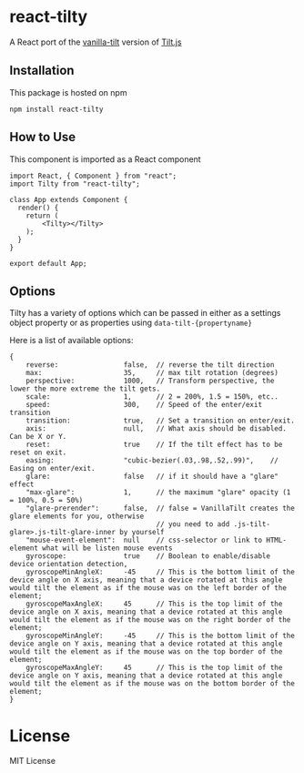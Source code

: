 # react-tilty

A React port of the [vanilla-tilt](https://github.com/micku7zu/vanilla-tilt.js) version of [Tilt.js](https://github.com/gijsroge/tilt.js)

## Installation

This package is hosted on npm

`npm install react-tilty`

## How to Use

This component is imported as a React component

```
import React, { Component } from "react";
import Tilty from "react-tilty";

class App extends Component {
  render() {
    return (
        <Tilty></Tilty>
    );
  }
}

export default App;
```

## Options

Tilty has a variety of options which can be passed in either as a settings object property or as properties using `data-tilt-{propertyname}`

Here is a list of available options:
```
{
    reverse:                false,  // reverse the tilt direction
    max:                    35,     // max tilt rotation (degrees)
    perspective:            1000,   // Transform perspective, the lower the more extreme the tilt gets.
    scale:                  1,      // 2 = 200%, 1.5 = 150%, etc..
    speed:                  300,    // Speed of the enter/exit transition
    transition:             true,   // Set a transition on enter/exit.
    axis:                   null,   // What axis should be disabled. Can be X or Y.
    reset:                  true    // If the tilt effect has to be reset on exit.
    easing:                 "cubic-bezier(.03,.98,.52,.99)",    // Easing on enter/exit.
    glare:                  false   // if it should have a "glare" effect
    "max-glare":            1,      // the maximum "glare" opacity (1 = 100%, 0.5 = 50%)
    "glare-prerender":      false,  // false = VanillaTilt creates the glare elements for you, otherwise
                                    // you need to add .js-tilt-glare>.js-tilt-glare-inner by yourself
    "mouse-event-element":  null    // css-selector or link to HTML-element what will be listen mouse events 
    gyroscope:              true    // Boolean to enable/disable device orientation detection,
    gyroscopeMinAngleX:     -45     // This is the bottom limit of the device angle on X axis, meaning that a device rotated at this angle would tilt the element as if the mouse was on the left border of the element;
    gyroscopeMaxAngleX:     45      // This is the top limit of the device angle on X axis, meaning that a device rotated at this angle would tilt the element as if the mouse was on the right border of the element;
    gyroscopeMinAngleY:     -45     // This is the bottom limit of the device angle on Y axis, meaning that a device rotated at this angle would tilt the element as if the mouse was on the top border of the element;
    gyroscopeMaxAngleY:     45      // This is the top limit of the device angle on Y axis, meaning that a device rotated at this angle would tilt the element as if the mouse was on the bottom border of the element;
}
```

# License

MIT License

